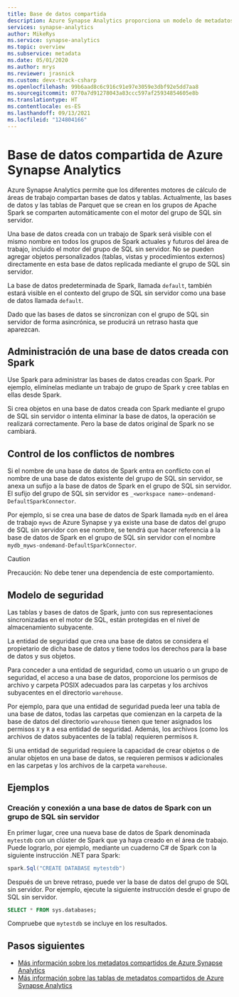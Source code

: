 ```yaml
---
title: Base de datos compartida
description: Azure Synapse Analytics proporciona un modelo de metadatos compartido en el que la creación de una base de datos en un grupo de Apache Spark sin servidor hará que sea accesible desde su grupo de SQL sin servidor y los motores del grupo de SQL.
services: synapse-analytics
author: MikeRys
ms.service: synapse-analytics
ms.topic: overview
ms.subservice: metadata
ms.date: 05/01/2020
ms.author: mrys
ms.reviewer: jrasnick
ms.custom: devx-track-csharp
ms.openlocfilehash: 99b6aad8c6c916c91e97e3059e3dbf92e5dd7aa8
ms.sourcegitcommit: 0770a7d91278043a83ccc597af25934854605e8b
ms.translationtype: HT
ms.contentlocale: es-ES
ms.lasthandoff: 09/13/2021
ms.locfileid: "124804166"
---
```

# <a name="azure-synapse-analytics-shared-database"></a>Base de datos compartida de Azure Synapse Analytics

Azure Synapse Analytics permite que los diferentes motores de cálculo de áreas de trabajo compartan bases de datos y tablas. Actualmente, las bases de datos y las tablas de Parquet que se crean en los grupos de Apache Spark se comparten automáticamente con el motor del grupo de SQL sin servidor.

Una base de datos creada con un trabajo de Spark será visible con el mismo nombre en todos los grupos de Spark actuales y futuros del área de trabajo, incluido el motor del grupo de SQL sin servidor. No se pueden agregar objetos personalizados (tablas, vistas y procedimientos externos) directamente en esta base de datos replicada mediante el grupo de SQL sin servidor.

La base de datos predeterminada de Spark, llamada `default`, también estará visible en el contexto del grupo de SQL sin servidor como una base de datos llamada `default`. 

Dado que las bases de datos se sincronizan con el grupo de SQL sin servidor de forma asincrónica, se producirá un retraso hasta que aparezcan.

## <a name="manage-a-spark-created-database"></a>Administración de una base de datos creada con Spark

Use Spark para administrar las bases de datos creadas con Spark. Por ejemplo, elimínelas mediante un trabajo de grupo de Spark y cree tablas en ellas desde Spark.

Si crea objetos en una base de datos creada con Spark mediante el grupo de SQL sin servidor o intenta eliminar la base de datos, la operación se realizará correctamente. Pero la base de datos original de Spark no se cambiará.

## <a name="how-name-conflicts-are-handled"></a>Control de los conflictos de nombres

Si el nombre de una base de datos de Spark entra en conflicto con el nombre de una base de datos existente del grupo de SQL sin servidor, se anexa un sufijo a la base de datos de Spark en el grupo de SQL sin servidor. El sufijo del grupo de SQL sin servidor es `_<workspace name>-ondemand-DefaultSparkConnector`.

Por ejemplo, si se crea una base de datos de Spark llamada `mydb` en el área de trabajo `myws` de Azure Synapse y ya existe una base de datos del grupo de SQL sin servidor con ese nombre, se tendrá que hacer referencia a la base de datos de Spark en el grupo de SQL sin servidor con el nombre `mydb_myws-ondemand-DefaultSparkConnector`.

> [!CAUTION]
> Precaución: No debe tener una dependencia de este comportamiento.

## <a name="security-model"></a>Modelo de seguridad

Las tablas y bases de datos de Spark, junto con sus representaciones sincronizadas en el motor de SQL, están protegidas en el nivel de almacenamiento subyacente.

La entidad de seguridad que crea una base de datos se considera el propietario de dicha base de datos y tiene todos los derechos para la base de datos y sus objetos.

Para conceder a una entidad de seguridad, como un usuario o un grupo de seguridad, el acceso a una base de datos, proporcione los permisos de archivo y carpeta POSIX adecuados para las carpetas y los archivos subyacentes en el directorio `warehouse`. 

Por ejemplo, para que una entidad de seguridad pueda leer una tabla de una base de datos, todas las carpetas que comienzan en la carpeta de la base de datos del directorio `warehouse` tienen que tener asignados los permisos `X` y `R` a esa entidad de seguridad. Además, los archivos (como los archivos de datos subyacentes de la tabla) requieren permisos `R`. 

Si una entidad de seguridad requiere la capacidad de crear objetos o de anular objetos en una base de datos, se requieren permisos `W` adicionales en las carpetas y los archivos de la carpeta `warehouse`.

## <a name="examples"></a>Ejemplos

### <a name="create-and-connect-to-spark-database-with-serverless-sql-pool"></a>Creación y conexión a una base de datos de Spark con un grupo de SQL sin servidor

En primer lugar, cree una nueva base de datos de Spark denominada `mytestdb` con un clúster de Spark que ya haya creado en el área de trabajo. Puede lograrlo, por ejemplo, mediante un cuaderno C# de Spark con la siguiente instrucción .NET para Spark:

```csharp
spark.Sql("CREATE DATABASE mytestdb")
```

Después de un breve retraso, puede ver la base de datos del grupo de SQL sin servidor. Por ejemplo, ejecute la siguiente instrucción desde el grupo de SQL sin servidor.

```sql
SELECT * FROM sys.databases;
```

Compruebe que `mytestdb` se incluye en los resultados.

## <a name="next-steps"></a>Pasos siguientes

- [Más información sobre los metadatos compartidos de Azure Synapse Analytics](overview.md)
- [Más información sobre las tablas de metadatos compartidos de Azure Synapse Analytics](table.md)